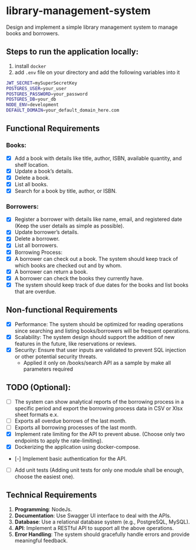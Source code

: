 # library-management-system
Design and implement a simple library management system to manage books and borrowers.

## Steps to run the application locally:
1. install `docker`
2. add `.env` file on your directory and add the following variables into it
```bash
JWT_SECRET=mySuperSecretKey
POSTGRES_USER=your_user
POSTGRES_PASSWORD=your_password
POSTGRES_DB=your_db
NODE_ENV=development
DEFAULT_DOMAIN=your_default_domain_here.com
```

## Functional Requirements

### Books:
- [x] Add a book with details like title, author, ISBN, available quantity, and shelf location.
- [x] Update a book’s details.
- [x] Delete a book.
- [x] List all books.
- [x] Search for a book by title, author, or ISBN.

### Borrowers:
- [x] Register a borrower with details like name, email, and registered date (Keep the user details as simple as possible).
- [x] Update borrower’s details.
- [x] Delete a borrower.
- [x] List all borrowers.
- [x] Borrowing Process:
- [x] A borrower can check out a book. The system should keep track of which books are checked out and by whom.
- [x] A borrower can return a book.
- [x] A borrower can check the books they currently have.
- [x] The system should keep track of due dates for the books and list books that are overdue.

## Non-functional Requirements
- [x] Performance: The system should be optimized for reading operations since searching and listing books/borrowers will be frequent operations.
- [x] Scalability: The system design should support the addition of new features in the future, like reservations or reviews.
- [x] Security: Ensure that user inputs are validated to prevent SQL injection or other potential security threats.
    - Applied it only on /books/search API as a sample by make all parameters required

## TODO (Optional):
- [ ] The system can show analytical reports of the borrowing process in a specific period and export the borrowing process data in CSV or Xlsx sheet formats e.x.
- [ ] Exports all overdue borrows of the last month.
- [ ] Exports all borrowing processes of the last month.
- [x] Implement rate limiting for the API to prevent abuse. (Choose only two endpoints to apply the rate-limiting).
- [x] Dockerizing the application using docker-compose.
- [-] Implement basic authentication for the API.
- [ ] Add unit tests (Adding unit tests for only one module shall be enough, choose the easiest one).

## Technical Requirements
1. **Programming**: NodeJs.
2. **Documentation**: Use Swagger UI interface to deal with the APIs.
3. **Database**: Use a relational database system (e.g., PostgreSQL, MySQL).
4. **API**: Implement a RESTful API to support all the above operations.
5. **Error Handling**: The system should gracefully handle errors and provide meaningful feedback.
